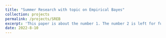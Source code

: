 ```yaml
---
title: "Summer Research with topic on Empirical Bayes"
collection: projects
permalink: /projects/SREB
excerpt: 'This paper is about the number 1. The number 2 is left for future work.'
date: 2022-8-10
---
```


